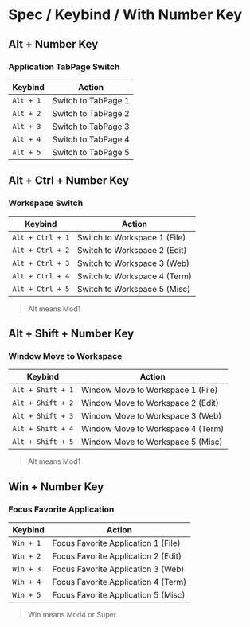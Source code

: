 
# Spec / Keybind / With Number Key




## Alt + Number Key

### Application TabPage Switch

| Keybind   | Action                       |
| --------- | ---------------------------- |
| `Alt + 1` | Switch to TabPage 1 |
| `Alt + 2` | Switch to TabPage 2 |
| `Alt + 3` | Switch to TabPage 3 |
| `Alt + 4` | Switch to TabPage 4 |
| `Alt + 5` | Switch to TabPage 5 |




## Alt + Ctrl + Number Key

### Workspace Switch

| Keybind   | Action                       |
| --------- | ---------------------------- |
| `Alt + Ctrl + 1` | Switch to Workspace 1 (File) |
| `Alt + Ctrl + 2` | Switch to Workspace 2 (Edit) |
| `Alt + Ctrl + 3` | Switch to Workspace 3 (Web)  |
| `Alt + Ctrl + 4` | Switch to Workspace 4 (Term) |
| `Alt + Ctrl + 5` | Switch to Workspace 5 (Misc) |

> Alt means Mod1




## Alt + Shift + Number Key

### Window Move to Workspace

| Keybind   | Action                            |
| --------- | --------------------------------- |
| `Alt + Shift + 1` | Window Move to Workspace 1 (File) |
| `Alt + Shift + 2` | Window Move to Workspace 2 (Edit) |
| `Alt + Shift + 3` | Window Move to Workspace 3 (Web)  |
| `Alt + Shift + 4` | Window Move to Workspace 4 (Term) |
| `Alt + Shift + 5` | Window Move to Workspace 5 (Misc) |

> Alt means Mod1




## Win + Number Key

### Focus Favorite Application

| Keybind   | Action                            |
| --------- | --------------------------------- |
| `Win + 1` | Focus Favorite Application 1 (File) |
| `Win + 2` | Focus Favorite Application 2 (Edit) |
| `Win + 3` | Focus Favorite Application 3 (Web)  |
| `Win + 4` | Focus Favorite Application 4 (Term) |
| `Win + 5` | Focus Favorite Application 5 (Misc) |

> Win means Mod4 or Super



